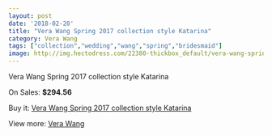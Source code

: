 ```yaml
---
layout: post
date: '2018-02-20'
title: "Vera Wang Spring 2017 collection style Katarina"
category: Vera Wang
tags: ["collection","wedding","wang","spring","bridesmaid"]
image: http://img.hectodress.com/22380-thickbox_default/vera-wang-spring-2013-collection-style-katarina.jpg
---
```

Vera Wang Spring 2017 collection style Katarina

On Sales: **$294.56**
<a href="https://www.hectodress.com/vera-wang/10401-vera-wang-spring-2013-collection-style-katarina.html"><amp-img layout="responsive" width="600" height="600" src="//img.hectodress.com/22380-thickbox_default/vera-wang-spring-2013-collection-style-katarina.jpg" alt="Vera Wang Spring 2017 collection style Katarina 0" /></a>
<a href="https://www.hectodress.com/vera-wang/10401-vera-wang-spring-2013-collection-style-katarina.html"><amp-img layout="responsive" width="600" height="600" src="//img.hectodress.com/22381-thickbox_default/vera-wang-spring-2013-collection-style-katarina.jpg" alt="Vera Wang Spring 2017 collection style Katarina 1" /></a>

Buy it: [Vera Wang Spring 2017 collection style Katarina](https://www.hectodress.com/vera-wang/10401-vera-wang-spring-2013-collection-style-katarina.html "Vera Wang Spring 2017 collection style Katarina")

View more: [Vera Wang](https://www.hectodress.com/169-vera-wang "Vera Wang")